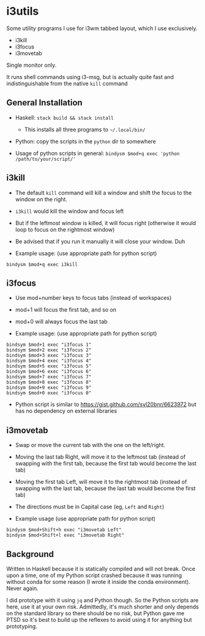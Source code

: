 # i3utils

Some utility programs I use for i3wm tabbed layout, which I use exclusively.

- i3kill
- i3focus
- i3movetab

Single monitor only.

It runs shell commands using i3-msg, but is actually quite fast and indistinguishable from the native `kill` command

## General Installation

- Haskell: `stack build && stack install`
    - This installs all three programs to `~/.local/bin/`
- Python: copy the scripts in the `python` dir to somewhere

- Usage of python scripts in general: `bindysm $mod+q exec 'python /path/to/your/script/'`

## i3kill

- The default `kill` command will kill a window and shift the focus to the window on the right. 
- `i3kill` would kill the window and focus left
- But if the leftmost window is killed, it will focus right (otherwise it would loop to focus on the rightmost window)

- Be advised that if you run it manually it will close your window. Duh

- Example usage: (use appropriate path for python script)

`bindysm $mod+q exec i3kill`

## i3focus

- Use mod+number keys to focus tabs (instead of workspaces)
- mod+1 will focus the first tab, and so on
- mod+0 will always focus the last tab

- Example usage: (use appropriate path for python script)

```
bindsym $mod+1 exec "i3focus 1"
bindsym $mod+2 exec "i3focus 2"
bindsym $mod+3 exec "i3focus 3"
bindsym $mod+4 exec "i3focus 4"
bindsym $mod+5 exec "i3focus 5"
bindsym $mod+6 exec "i3focus 6"
bindsym $mod+7 exec "i3focus 7"
bindsym $mod+8 exec "i3focus 8"
bindsym $mod+9 exec "i3focus 9"
bindsym $mod+0 exec "i3focus 0"
```

- Python script is similar to https://gist.github.com/syl20bnr/6623972 but has no dependency on external libraries

## i3movetab

- Swap or move the current tab with the one on the left/right.
- Moving the last tab Right, will move it to the leftmost tab (instead of swapping with the first tab, because the first tab would become the last tab)
- Moving the first tab Left, will move it to the rightmost tab (instead of swapping with the last tab, because the last tab would become the first tab)

- The directions must be in Capital case (eg, `Left` and `Right`)

- Example usage (use appropriate path for python script)

```
bindysm $mod+Shift+h exec "i3movetab Left"
bindysm $mod+Shift+l exec "i3movetab Right"
```

## Background

Written in Haskell because it is statically compiled and will not break. Once upon a time, one of my Python script crashed because it was running without conda for some reason (I wrote it inside the conda environment). Never again.

I did prototype with it using `jq` and Python though. So the Python scripts are here, use it at your own risk. Admittedly, it's much shorter and only depends on the standard library so there should be no risk, but Python gave me PTSD so it's best to build up the reflexes to avoid using it for anything but prototyping.

